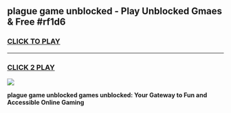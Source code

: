 
## plague game unblocked - Play Unblocked Gmaes & Free #rf1d6
<h3>
<a href="https://news.freeplayer.one?title=plague_game_unblocked&ref=03M">CLICK TO PLAY</a></h3>
<hr>

<h3>
<a href="https://news.freeplayer.one?title=plague_game_unblocked&ref=03M">CLICK 2 PLAY</a>
  
</h3>

<a href="https://news.freeplayer.one?title=plague_game_unblocked&ref=03M"><img src="https://clearcache.store/games.png"></a>


**plague game unblocked games unblocked: Your Gateway to Fun and Accessible Online Gaming**
